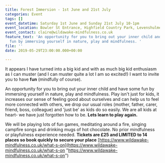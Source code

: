 ```yaml
---
title: Forest Immersion - 1st June and 21st July
categories: Event
tags: []
event_datetime: Saturday 1st June and Sunday 21st July 10-1pm
event_location: Bowler St Entrance, Highfield Country Park, Levenshulme
event_contact: claire@wildawake-mindfulness.co.uk
feature_text: 'An opportunity for you to bring out your inner child and have some
  fun by immersing yourself in nature, play and mindfulness. '
file: ''
date: 2019-05-29T23:00:00.000+00:00

---
```

It appears I have turned into a big kid and with as much big kid enthusiasm as I can muster (and I can muster quite a lot I am so excited!) I want to invite you to have **fun** (mindfully of course).

An opportunity for you to bring out your inner child and have some fun by immersing yourself in nature, play and mindfulness. Play isn't just for kids, it increases our sense of feeling good about ourselves and can help us to feel more connected with others, we drop our usual roles (mother, father, carer, friend, boss, colleague) and 'just be' as kids do so easily. We are all kids at heart- we have just forgotten how to be. **Lets learn to play again.**

We will be playing lots of fun games, meditating around a fire, singing campfire songs and drinking mugs of hot chocolate. No prior mindfulness or playfulness experience needed. **Tickets are £25 and LIMITED to 14 places so book quickly to secure your place** [https://www.wildawake-mindfulness.co.uk/what-s-on](https://www.wildawake-mindfulness.co.uk/what-s-on "https://www.wildawake-mindfulness.co.uk/what-s-on")